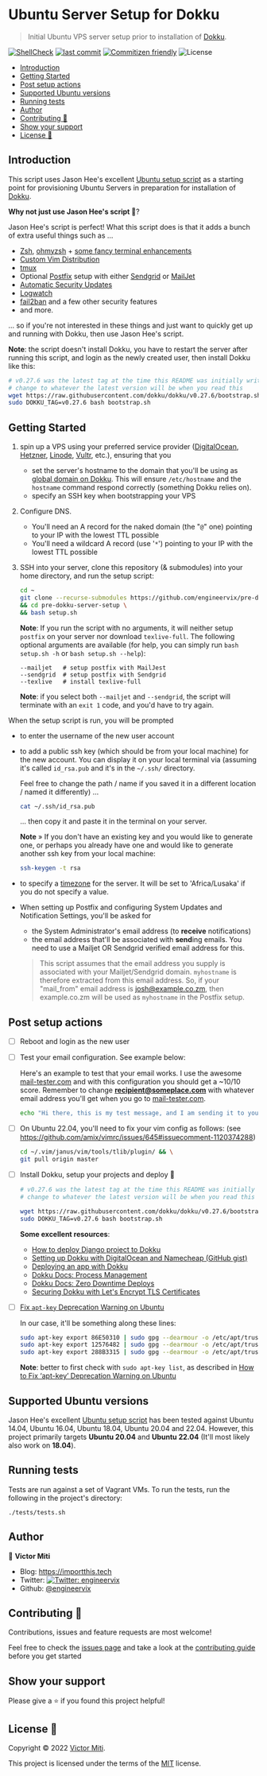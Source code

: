 # Ubuntu Server Setup for Dokku

> Initial Ubuntu VPS server setup prior to installation of [Dokku](https://dokku.com/).

[![ShellCheck](https://github.com/engineervix/pre-dokku-server-setup/actions/workflows/main.yml/badge.svg)](https://github.com/engineervix/pre-dokku-server-setup/actions/workflows/main.yml)
[![last commit](https://img.shields.io/github/last-commit/engineervix/pre-dokku-server-setup)](https://github.com/engineervix/pre-dokku-server-setup/commits/)
[![Commitizen friendly](https://img.shields.io/badge/commitizen-friendly-brightgreen.svg)](http://commitizen.github.io/cz-cli/)
![License](https://img.shields.io/github/license/engineervix/pre-dokku-server-setup)

<!-- START doctoc generated TOC please keep comment here to allow auto update -->
<!-- DON'T EDIT THIS SECTION, INSTEAD RE-RUN doctoc TO UPDATE -->

- [Introduction](#introduction)
- [Getting Started](#getting-started)
- [Post setup actions](#post-setup-actions)
- [Supported Ubuntu versions](#supported-ubuntu-versions)
- [Running tests](#running-tests)
- [Author](#author)
- [Contributing 🤝](#contributing-)
- [Show your support](#show-your-support)
- [License 📝](#license-)

<!-- END doctoc generated TOC please keep comment here to allow auto update -->

## Introduction

This script uses Jason Hee's excellent [Ubuntu setup script](https://github.com/jasonheecs/ubuntu-server-setup) as a starting point for provisioning Ubuntu Servers in preparation for installation of [Dokku](https://dokku.com/).

**Why not just use Jason Hee's script 🤔**?

Jason Hee's script is perfect! What this script does is that it adds a bunch of extra useful things such as ...

- [Zsh](https://www.zsh.org/), [ohmyzsh](https://ohmyz.sh) + [some fancy terminal enhancements](https://github.com/athityakumar/colorls)
- [Custom Vim Distribution](https://github.com/carlhuda/janus)
- [tmux](https://github.com/tmux/tmux/wiki)
- Optional [Postfix](http://www.postfix.org/) setup with either [Sendgrid](https://sendgrid.com/) or [MailJet](https://www.mailjet.com/)
- [Automatic Security Updates](https://help.ubuntu.com/community/AutomaticSecurityUpdates)
- [Logwatch](https://ubuntu.com/server/docs/logwatch)
- [fail2ban](https://www.fail2ban.org/wiki/index.php/Main_Page) and a few other security features
- and more.

... so if you're not interested in these things and just want to quickly get up and running with Dokku, then use Jason Hee's script.

**Note**: the script doesn't install Dokku, you have to restart the server after running this script, and login as the newly created user, then install Dokku like this:

```bash
# v0.27.6 was the latest tag at the time this README was initially written
# change to whatever the latest version will be when you read this
wget https://raw.githubusercontent.com/dokku/dokku/v0.27.6/bootstrap.sh && \
sudo DOKKU_TAG=v0.27.6 bash bootstrap.sh
```

## Getting Started

1. spin up a VPS using your preferred service provider ([DigitalOcean](https://www.digitalocean.com/), [Hetzner](https://www.hetzner.com/), [Linode](https://www.linode.com/), [Vultr](https://www.vultr.com/), etc.), ensuring that you
   - set the server's hostname to the domain that you'll be using as [global domain on Dokku](https://dokku.com/docs/configuration/domains/). This will ensure `/etc/hostname` and the `hostname` command respond correctly (something Dokku relies on).
   - specify an SSH key when bootstrapping your VPS
2. Configure DNS.
   - You'll need an A record for the naked domain (the "`@`" one) pointing to your IP with the lowest TTL possible
   - You'll need a wildcard A record (use '`*`') pointing to your IP with the lowest TTL possible
3. SSH into your server, clone this repository (& submodules) into your home directory, and run the setup script:

   ```bash
   cd ~
   git clone --recurse-submodules https://github.com/engineervix/pre-dokku-server-setup.git \
   && cd pre-dokku-server-setup \
   && bash setup.sh
   ```

   **Note**: If you run the script with no arguments, it will neither setup `postfix` on your server nor download `texlive-full`. The following optional arguments are available (for help, you can simply run `bash setup.sh -h` or `bash setup.sh --help`):

   ```shell
   --mailjet   # setup postfix with MailJest
   --sendgrid  # setup postfix with Sendgrid
   --texlive   # install texlive-full
   ```

   **Note**: if you select both `--mailjet` and `--sendgrid`, the script will terminate with an `exit 1` code, and you'd have to try again.

When the setup script is run, you will be prompted

- to enter the username of the new user account
- to add a public ssh key (which should be from your local machine) for the new account. You can display it on your local terminal via (assuming it's called `id_rsa.pub` and it's in the `~/.ssh/` directory.

  Feel free to change the path / name if you saved it in a different location / named it differently) ...

  ```bash
  cat ~/.ssh/id_rsa.pub
  ```

  ... then copy it and paste it in the terminal on your server.

  **Note** » If you don't have an existing key and you would like to generate one, or perhaps you already have one and would like to generate another ssh key from your local machine:

  ```bash
  ssh-keygen -t rsa
  ```

- to specify a [timezone](https://en.wikipedia.org/wiki/List_of_tz_database_time_zones) for the server. It will be set to 'Africa/Lusaka' if you do not specify a value.
- When setting up Postfix and configuring System Updates and Notification Settings, you'll be asked for

  - the System Administrator's email address (to **receive** notifications)
  - the email address that'll be associated with **send**ing emails. You need to use a Mailjet OR Sendgrid verified email address for this.

  > This script assumes that the email address you supply is associated with your Mailjet/Sendgrid domain. `myhostname` is therefore extracted from this email address. So, if your "mail_from" email address is josh@example.co.zm, then example.co.zm will be used as `myhostname` in the Postfix setup.

## Post setup actions

- [ ] Reboot and login as the new user
- [ ] Test your email configuration. See example below:

  Here's an example to test that your email works. I use the awesome [mail-tester.com](https://www.mail-tester.com) and with this configuration you should get a ~10/10 score. Remember to change **recipient@someplace.com** with whatever email address you'll get when you go to [mail-tester.com](https://www.mail-tester.com).

  ```bash
  echo "Hi there, this is my test message, and I am sending it to you\!" | mutt -s "Hello from your server" recipient@someplace.com
  ```

- [ ] On Ubuntu 22.04, you'll need to fix your vim config as follows: (see <https://github.com/amix/vimrc/issues/645#issuecomment-1120374288>)

  ```bash
  cd ~/.vim/janus/vim/tools/tlib/plugin/ && \
  git pull origin master
  ```

- [ ] Install Dokku, setup your projects and deploy 🚀

  ```bash
  # v0.27.6 was the latest tag at the time this README was initially written
  # change to whatever the latest version will be when you read this
  ```

  ```bash
  wget https://raw.githubusercontent.com/dokku/dokku/v0.27.6/bootstrap.sh && \
  sudo DOKKU_TAG=v0.27.6 bash bootstrap.sh
  ```

  **Some excellent resources**:

  - [How to deploy Django project to Dokku](https://www.accordbox.com/blog/how-deploy-django-project-dokku/#introduction)
  - [Setting up Dokku with DigitalOcean and Namecheap (GitHub gist)](https://gist.github.com/djmbritt/10938092)
  - [Deploying an app with Dokku](https://vitobotta.com/2022/02/16/deploying-an-app-with-dokku/)
  - [Dokku Docs: Process Management](https://dokku.com/docs/processes/process-management/)
  - [Dokku Docs: Zero Downtime Deploys](https://dokku.com/docs/deployment/zero-downtime-deploys/)
  - [Securing Dokku with Let's Encrypt TLS Certificates](https://blog.semicolonsoftware.de/securing-dokku-with-lets-encrypt-tls-certificates/)

- [ ] [Fix `apt-key` Deprecation Warning on Ubuntu](https://www.omgubuntu.co.uk/2022/06/fix-apt-key-deprecation-error-on-ubuntu)

  In our case, it'll be something along these lines:

  ```bash
  sudo apt-key export 86E50310 | sudo gpg --dearmour -o /etc/apt/trusted.gpg.d/yarn.gpg && \
  sudo apt-key export 12576482 | sudo gpg --dearmour -o /etc/apt/trusted.gpg.d/lynis.gpg && \
  sudo apt-key export 288B3315 | sudo gpg --dearmour -o /etc/apt/trusted.gpg.d/dokku.gpg
  ```

  **Note**: better to first check with `sudo apt-key list`, as described in [How to Fix ‘apt-key’ Deprecation Warning on Ubuntu](https://www.omgubuntu.co.uk/2022/06/fix-apt-key-deprecation-error-on-ubuntu)

## Supported Ubuntu versions

Jason Hee's excellent [Ubuntu setup script](https://github.com/jasonheecs/ubuntu-server-setup) has been tested against Ubuntu 14.04, Ubuntu 16.04, Ubuntu 18.04, Ubuntu 20.04 and 22.04. However, this project primarily targets **Ubuntu 20.04** and **Ubuntu 22.04** (It'll most likely also work on **18.04**).

## Running tests

Tests are run against a set of Vagrant VMs. To run the tests, run the following in the project's directory:

`./tests/tests.sh`

## Author

👤 **Victor Miti**

- Blog: <https://importthis.tech>
- Twitter: [![Twitter: engineervix](https://img.shields.io/twitter/follow/engineervix.svg?style=social)](https://twitter.com/engineervix)
- Github: [@engineervix](https://github.com/engineervix)

## Contributing 🤝

Contributions, issues and feature requests are most welcome!

Feel free to check the [issues page](https://github.com/engineervix/pre-dokku-server-setup/issues) and take a look at the [contributing guide](CONTRIBUTING.md) before you get started

## Show your support

Please give a ⭐️ if you found this project helpful!

## License 📝

Copyright © 2022 [Victor Miti](https://github.com/engineervix).

This project is licensed under the terms of the [MIT](https://github.com/engineervix/pre-dokku-server-setup/blob/main/LICENSE) license.
